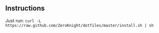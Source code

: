 Instructions
------------

Just run:
`curl -L https://raw.github.com/ZeroKnight/dotfiles/master/install.sh | sh`

